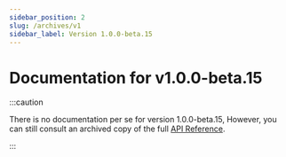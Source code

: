 ```yaml
---
sidebar_position: 2
slug: /archives/v1
sidebar_label: Version 1.0.0-beta.15
---
```


# Documentation for v1.0.0-beta.15 

:::caution

There is no documentation per se for version 1.0.0-beta.15, However, you can still consult an
archived copy of the full 
[API Reference](https://djipco.github.io/webmidi/archives/api/v1/classes/WebMidi.html).

:::
